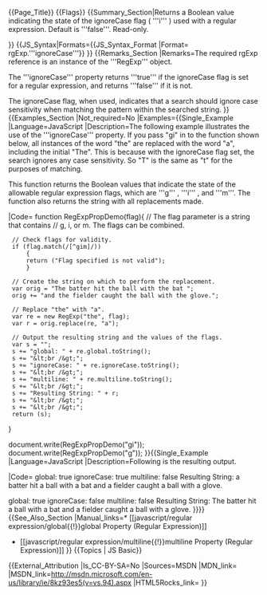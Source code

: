 {{Page_Title}}
{{Flags}}
{{Summary_Section|Returns a Boolean value indicating the state of the ignoreCase flag ( '''i''' ) used with a regular expression. Default is '''false'''. Read-only.

}}
{{JS_Syntax|Formats={{JS_Syntax_Format
|Format= rgExp.'''ignoreCase'''}}
}}
{{Remarks_Section
|Remarks=The required rgExp reference is an instance of the '''RegExp''' object.

The '''ignoreCase''' property returns '''true''' if the ignoreCase flag is set for a regular expression, and returns '''false''' if it is not.

The ignoreCase flag, when used, indicates that a search should ignore case sensitivity when matching the pattern within the searched string.
}}
{{Examples_Section
|Not_required=No
|Examples={{Single_Example
|Language=JavaScript
|Description=The following example illustrates the use of the '''ignoreCase''' property. If you pass "gi" in to the function shown below, all instances of the word "the" are replaced with the word "a", including the initial "The". This is because with the ignoreCase flag set, the search ignores any case sensitivity. So "T" is the same as "t" for the purposes of matching.

This function returns the Boolean values that indicate the state of the allowable regular expression flags, which are '''g''' , '''i''' , and '''m'''. The function also returns the string with all replacements made.

|Code= function RegExpPropDemo(flag){
     // The flag parameter is a string that contains
     // g, i, or m. The flags can be combined.
 
     // Check flags for validity.
     if (flag.match(/[^gim]/))
         {
         return ("Flag specified is not valid");
         }
 
     // Create the string on which to perform the replacement.
     var orig = "The batter hit the ball with the bat ";
     orig += "and the fielder caught the ball with the glove.";
 
     // Replace "the" with "a".
     var re = new RegExp("the", flag);
     var r = orig.replace(re, "a");        
 
     // Output the resulting string and the values of the flags.
     var s = "";
     s += "global: " + re.global.toString();
     s += "&lt;br /&gt;";
     s += "ignoreCase: " + re.ignoreCase.toString();
     s += "&lt;br /&gt;";
     s += "multiline: " + re.multiline.toString();
     s += "&lt;br /&gt;";
     s += "Resulting String: " + r;
     s += "&lt;br /&gt;";
     s += "&lt;br /&gt;";
     return (s);
 }
 
 document.write(RegExpPropDemo("gi"));
 document.write(RegExpPropDemo("g"));
}}{{Single_Example
|Language=JavaScript
|Description=Following is the resulting output.

|Code= global: true
 ignoreCase: true
 multiline: false
 Resulting String: a batter hit a ball with a bat and a fielder caught a ball with a glove.
 
 global: true
 ignoreCase: false
 multiline: false
 Resulting String: The batter hit a ball with a bat and a fielder caught a ball with a glove.
}}}}
{{See_Also_Section
|Manual_links=* [[javascript/regular expression/global{{!}}global Property (Regular Expression)]]
* [[javascript/regular expression/multiline{{!}}multiline Property (Regular Expression)]]
}}
{{Topics | JS Basic}}

{{External_Attribution
|Is_CC-BY-SA=No
|Sources=MSDN
|MDN_link=
|MSDN_link=http://msdn.microsoft.com/en-us/library/ie/8kz93es5(v=vs.94).aspx
|HTML5Rocks_link=
}}